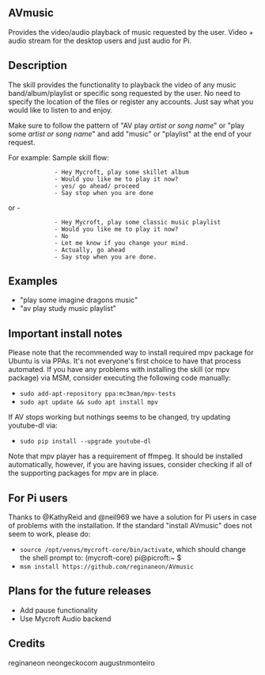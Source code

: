 ## AVmusic
Provides the video/audio playback of music requested by the user. Video + audio stream for the desktop users and just audio for Pi. 

## Description
The skill provides the functionality to playback the video of any music band/album/playlist
or specific song requested by the user. No need to specify the location of the files or register any accounts.
Just say what you would like to listen to and enjoy.

Make sure to follow the pattern of "AV play *artist or song name*" or "play some *artist or song name*" and
add "music" or "playlist" at the end of your request.

For example:
Sample skill flow:

                 - Hey Mycroft, play some skillet album
                 - Would you like me to play it now?
                 - yes/ go ahead/ proceed
                 - Say stop when you are done

or -

                 - Hey Mycroft, play some classic music playlist
                 - Would you like me to play it now?
                 - No
                 - Let me know if you change your mind.
                 - Actually, go ahead
                 - Say stop when you are done.


## Examples
* "play some imagine dragons music"
* "av play study music playlist"

## Important install notes
Please note that the recommended way to install required mpv package for Ubuntu is via PPAs. 
It's not everyone's first choice to have that process automated. 
If you have any problems with installing the skill (or mpv package) via MSM, consider executing the following code manually: 

* `sudo add-apt-repository ppa:mc3man/mpv-tests`
* `sudo apt update && sudo apt install mpv`

If AV stops working but nothings seems to be changed, try updating youtube-dl via:
* `sudo pip install --upgrade youtube-dl`


Note that mpv player has a requirement of ffmpeg. It should be installed automatically, however, if you are having issues, consider checking if all of the supporting packages for mpv are in place. 

## For Pi users
Thanks to @KathyReid and @neil969 we have a solution for Pi users in case of problems with the installation. If the standard "install AVmusic" does not seem to work, please do: 

* `source /opt/venvs/mycroft-core/bin/activate`, which should change the shell prompt to: (mycroft-core) pi@picroft:~ $
* `msm install https://github.com/reginaneon/AVmusic`

## Plans for the future releases
* Add pause functionality
* Use Mycroft Audio backend

## Credits
reginaneon
neongeckocom
augustnmonteiro

